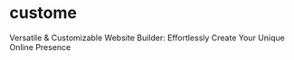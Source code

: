 # custome
Versatile &amp; Customizable Website Builder: Effortlessly Create Your Unique Online Presence
